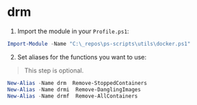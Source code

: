 # drm

1. Import the module in your `Profile.ps1`:

```PowerShell
Import-Module -Name "C:\_repos\ps-scripts\utils\docker.ps1"
```

2. Set aliases for the functions you want to use:

> This step is optional.

```PowerShell
New-Alias -Name drm  Remove-StoppedContainers
New-Alias -Name drmi  Remove-DanglingImages 
New-Alias -Name drmf  Remove-AllContainers
```

